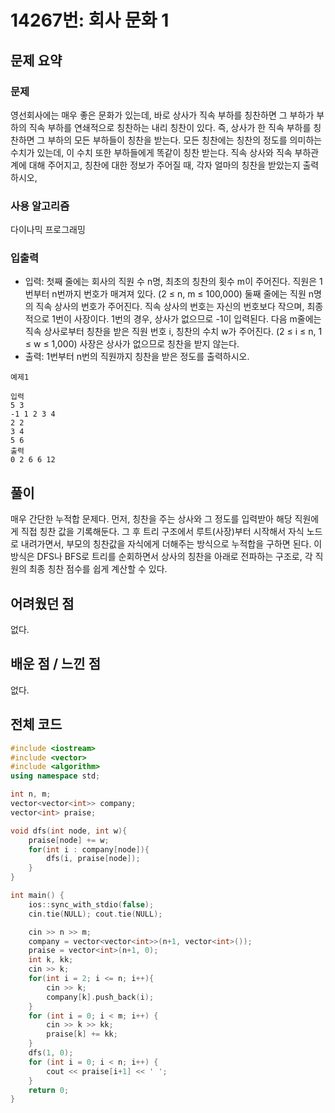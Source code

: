 # 14267번: 회사 문화 1

## 문제 요약
### 문제
영선회사에는 매우 좋은 문화가 있는데, 바로 상사가 직속 부하를 칭찬하면 그 부하가 부하의 직속 부하를 연쇄적으로 칭찬하는 내리 칭찬이 있다. 즉, 상사가 한 직속 부하를 칭찬하면 그 부하의 모든 부하들이 칭찬을 받는다.
모든 칭찬에는 칭찬의 정도를 의미하는 수치가 있는데, 이 수치 또한 부하들에게 똑같이 칭찬 받는다.
직속 상사와 직속 부하관계에 대해 주어지고, 칭찬에 대한 정보가 주어질 때, 각자 얼마의 칭찬을 받았는지 출력하시오,

### 사용 알고리즘
다이나믹 프로그래밍

### 입출력
- 입력: 첫째 줄에는 회사의 직원 수 n명, 최초의 칭찬의 횟수 m이 주어진다. 직원은 1번부터 n번까지 번호가 매겨져 있다. (2 ≤ n, m ≤ 100,000)
둘째 줄에는 직원 n명의 직속 상사의 번호가 주어진다. 직속 상사의 번호는 자신의 번호보다 작으며, 최종적으로 1번이 사장이다. 1번의 경우, 상사가 없으므로 -1이 입력된다.
다음 m줄에는 직속 상사로부터 칭찬을 받은 직원 번호 i, 칭찬의 수치 w가 주어진다. (2 ≤ i ≤ n, 1 ≤ w ≤ 1,000)
사장은 상사가 없으므로 칭찬을 받지 않는다.
- 출력: 1번부터 n번의 직원까지 칭찬을 받은 정도를 출력하시오.
```
예제1

입력
5 3
-1 1 2 3 4
2 2
3 4
5 6
출력
0 2 6 6 12
```
## 풀이
매우 간단한 누적합 문제다.
먼저, 칭찬을 주는 상사와 그 정도를 입력받아 해당 직원에게 직접 칭찬 값을 기록해둔다. 그 후 트리 구조에서 루트(사장)부터 시작해서 자식 노드로 내려가면서, 부모의 칭찬값을 자식에게 더해주는 방식으로 누적합을 구하면 된다.
이 방식은 DFS나 BFS로 트리를 순회하면서 상사의 칭찬을 아래로 전파하는 구조로, 각 직원의 최종 칭찬 점수를 쉽게 계산할 수 있다.

## 어려웠던 점
없다.

## 배운 점 / 느낀 점
없다.

## 전체 코드
```cpp
#include <iostream>
#include <vector>
#include <algorithm>
using namespace std;

int n, m;
vector<vector<int>> company;
vector<int> praise;

void dfs(int node, int w){
    praise[node] += w;
    for(int i : company[node]){
        dfs(i, praise[node]);
    }
}

int main() {
    ios::sync_with_stdio(false);
    cin.tie(NULL); cout.tie(NULL);

    cin >> n >> m;
    company = vector<vector<int>>(n+1, vector<int>());
    praise = vector<int>(n+1, 0);
    int k, kk;
    cin >> k;
    for(int i = 2; i <= n; i++){
        cin >> k;
        company[k].push_back(i);
    }
    for (int i = 0; i < m; i++) {
        cin >> k >> kk;
        praise[k] += kk;
    }
    dfs(1, 0);
    for (int i = 0; i < n; i++) {
        cout << praise[i+1] << ' ';
    }
    return 0;
}
```

